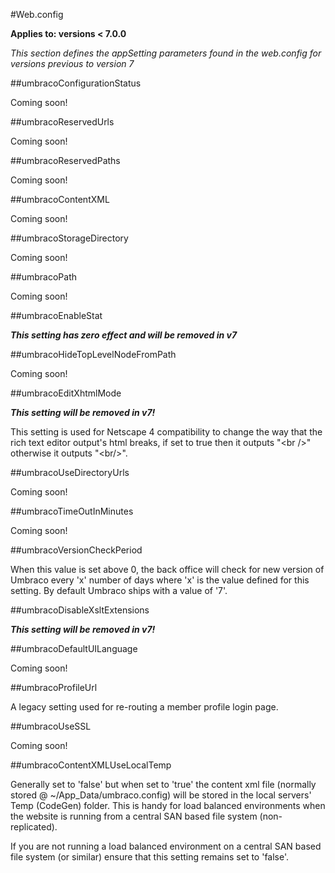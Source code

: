 #Web.config

**Applies to: versions < 7.0.0**

_This section defines the appSetting parameters found in the web.config for versions previous to version 7_

##umbracoConfigurationStatus

Coming soon!

##umbracoReservedUrls

Coming soon!

##umbracoReservedPaths

Coming soon!

##umbracoContentXML

Coming soon!

##umbracoStorageDirectory

Coming soon!

##umbracoPath

Coming soon!

##umbracoEnableStat

***This setting has zero effect and will be removed in v7***

##umbracoHideTopLevelNodeFromPath

Coming soon!

##umbracoEditXhtmlMode

***This setting will be removed in v7!***

This setting is used for Netscape 4 compatibility to change the way that the rich text editor output's html breaks, if set to true then it outputs "&lt;br /&gt;" otherwise it outputs "&lt;br/&gt;".

##umbracoUseDirectoryUrls

Coming soon!

##umbracoTimeOutInMinutes

Coming soon!

##umbracoVersionCheckPeriod

When this value is set above 0, the back office will check for new version of Umbraco every 'x' number of days where 'x' is the value defined for this setting. By default Umbraco ships with a value of '7'.

##umbracoDisableXsltExtensions

***This setting will be removed in v7!***

##umbracoDefaultUILanguage

Coming soon!

##umbracoProfileUrl

A legacy setting used for re-routing a member profile login page.

##umbracoUseSSL

Coming soon!

##umbracoContentXMLUseLocalTemp

Generally set to 'false' but when set to 'true' the content xml file (normally stored @ ~/App_Data/umbraco.config) will be stored in the local servers' Temp (CodeGen) folder. This is handy for load balanced environments when the website is running from a central SAN based file system (non-replicated). 

If you are not running a load balanced environment on a central SAN based file system (or similar) ensure that this setting remains set to 'false'.
 